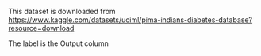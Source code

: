 This dataset is downloaded from 
https://www.kaggle.com/datasets/uciml/pima-indians-diabetes-database?resource=download

The label is the Output column

